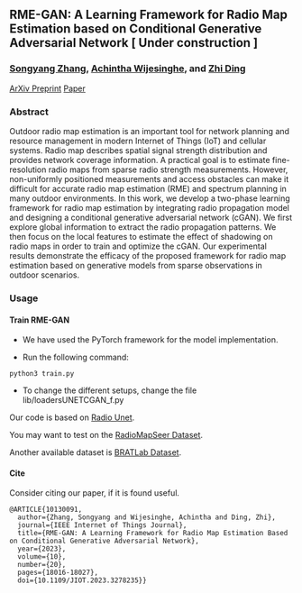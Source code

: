 ## RME-GAN: A Learning Framework for Radio Map Estimation based on Conditional Generative Adversarial Network [ Under construction ]
### [Songyang Zhang](https://scholar.google.com/citations?user=cZI11G4AAAAJ&hl=en), [Achintha Wijesinghe](https://scholar.google.com/citations?hl=en&user=PGVNF-gAAAAJ), and [Zhi Ding](https://scholar.google.com/citations?user=G0oZBhUAAAAJ&hl=en)

[ArXiv Preprint](https://arxiv.org/abs/2212.12817)
[Paper](https://ieeexplore.ieee.org/document/10130091)



### Abstract
Outdoor radio map estimation is an important tool for network planning and resource management in modern Internet of Things (IoT) and cellular systems. Radio map describes spatial signal strength distribution and provides network coverage information. A practical goal is to estimate fine-resolution radio maps from sparse radio strength measurements. However, non-uniformly positioned measurements and access obstacles can make it difficult for accurate radio map estimation (RME) and spectrum planning in many outdoor environments. In this work, we develop a two-phase learning framework for radio map estimation by integrating radio propagation model and designing a conditional generative adversarial network (cGAN). We first explore global information to extract the radio propagation patterns. We then focus on the local features to estimate the effect of shadowing on radio maps in order to train and optimize the cGAN. Our experimental results demonstrate the efficacy of the proposed framework for radio map estimation based on generative models from sparse observations in outdoor scenarios.


###  Usage

#### Train RME-GAN

* We have used the PyTorch framework for the model implementation.

* Run the following command:

```
python3 train.py
```
* To change the different setups, change the file lib/loadersUNETCGAN_f.py

Our code is based on [Radio Unet](https://github.com/RonLevie/RadioUNet).

You may want to test on the [RadioMapSeer Dataset](https://radiomapseer.github.io/).

Another available dataset is [BRATLab Dataset](https://github.com/BRATLab-UCD/Radiomap-Data).

#### Cite
Consider citing our paper, if it is found useful.

```
@ARTICLE{10130091,
  author={Zhang, Songyang and Wijesinghe, Achintha and Ding, Zhi},
  journal={IEEE Internet of Things Journal}, 
  title={RME-GAN: A Learning Framework for Radio Map Estimation Based on Conditional Generative Adversarial Network}, 
  year={2023},
  volume={10},
  number={20},
  pages={18016-18027},
  doi={10.1109/JIOT.2023.3278235}}
```

